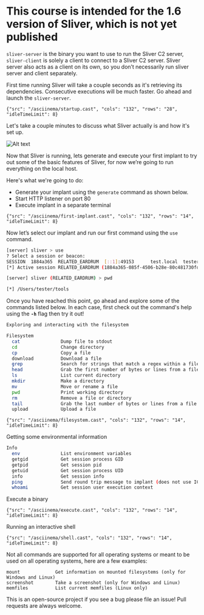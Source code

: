 # This course is intended for the 1.6 version of Sliver, which is not yet published

`sliver-server` is the binary you want to use to run the Sliver C2 server, `sliver-client` is solely a client to connect to a Sliver C2 server. Sliver server also acts as a client on its own, so you don’t necessarily run sliver server and client separately.

First time running Sliver will take a couple seconds as it's retrieving its dependencies. Consecutive executions will be much faster. Go ahead and launch the `sliver-server`.

```asciinema
{"src": "/asciinema/startup.cast", "cols": "132", "rows": "28", "idleTimeLimit": 8}
```

Let's take a couple minutes to discuss what Sliver actually is and how it's set up.

![Alt text](/images/Architecture.png)

Now that Sliver is running, lets generate and execute your first implant to try out some of the basic features of Sliver, for now we’re going to run everything on the local host.

Here's what we're going to do: 
* Generate your implant using the `generate` command as shown below.
* Start HTTP listener on port 80
* Execute implant in a separate terminal

```asciinema
{"src": "/asciinema/first-implant.cast", "cols": "132", "rows": "14", "idleTimeLimit": 8}
```

Now let’s select our implant and run our first command using the `use` command.

```bash
[server] sliver > use
? Select a session or beacon: 
SESSION  1884a365  RELATED_EARDRUM  [::1]:49153      test.local  tester  darwin/amd64
[*] Active session RELATED_EARDRUM (1884a365-085f-4506-b28e-80c481730fd0)

[server] sliver (RELATED_EARDRUM) > pwd

[*] /Users/tester/tools
```

Once you have reached this point, go ahead and explore some of the commands listed below. In each case, first check out the command's help using the **`-h`** flag then try it out!

```bash
Exploring and interacting with the filesystem

Filesystem
  cat               Dump file to stdout
  cd                Change directory
  cp                Copy a file
  download          Download a file
  grep              Search for strings that match a regex within a file or directory
  head              Grab the first number of bytes or lines from a file
  ls                List current directory
  mkdir             Make a directory
  mv                Move or rename a file
  pwd               Print working directory
  rm                Remove a file or directory
  tail              Grab the last number of bytes or lines from a file
  upload            Upload a file
```

```asciinema
{"src": "/asciinema/filesystem.cast", "cols": "132", "rows": "14", "idleTimeLimit": 8}
```

Getting some environmental information
```bash
Info
  env               List environment variables
  getgid            Get session process GID
  getpid            Get session pid
  getuid            Get session process UID
  info              Get session info
  ping              Send round trip message to implant (does not use ICMP)
  whoami            Get session user execution context
```
Execute a binary

```asciinema
{"src": "/asciinema/execute.cast", "cols": "132", "rows": "14", "idleTimeLimit": 8}
```

Running an interactive shell

```asciinema
{"src": "/asciinema/shell.cast", "cols": "132", "rows": "14", "idleTimeLimit": 8}
```

Not all commands are supported for all operating systems or meant to be used on all operating systems, here are a few examples:

```
mount             Get information on mounted filesystems (only for Windows and Linux)
screenshot        Take a screenshot (only for Windows and Linux)
memfiles          List current memfiles (Linux only)
```

This is an open-source project if you see a bug please file an issue! Pull requests are always welcome.